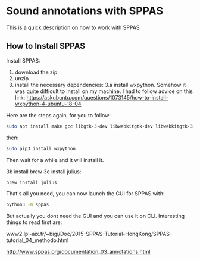 # Sound annotations with SPPAS
This is a quick description on how to work with SPPAS



## How to Install SPPAS

Install SPPAS:
1. download the zip
2. unzip
3. install the necessary dependencies:
3.a install wxpython. Somehow it was quite difficult to install on my machine. 
I had to follow advice on this link:
https://askubuntu.com/questions/1073145/how-to-install-wxpython-4-ubuntu-18-04

Here are the steps again, for you to follow:

```sh
sudo apt install make gcc libgtk-3-dev libwebkitgtk-dev libwebkitgtk-3.0-dev libgstreamer-gl1.0-0 freeglut3 freeglut3-dev python-gst-1.0 python3-gst-1.0 libglib2.0-dev ubuntu-restricted-extras libgstreamer-plugins-base1.0-dev
```
then:

```sh
sudo pip3 install wxpython
```
Then wait for a while and it will install it.

3b install brew
3c install julius:
```sh
brew install julius
```

That's all you need, you can now launch the GUI for SPPAS with:


```sh
python3 -m sppas
```

But actually you dont need the GUI and you can use it on CLI. Interesting things to read first are:

www2.lpl-aix.fr/~bigi/Doc/2015-SPPAS-Tutorial-HongKong/SPPAS-tutorial_04_methodo.html

http://www.sppas.org/documentation_03_annotations.html



